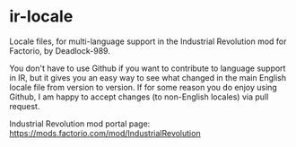 # ir-locale
Locale files, for multi-language support in the Industrial Revolution mod for Factorio, by Deadlock-989.

You don't have to use Github if you want to contribute to language support in IR, but it gives you an easy way to see what changed in the main English locale file from version to version. If for some reason you do enjoy using Github, I am happy to accept changes (to non-English locales) via pull request.

Industrial Revolution mod portal page: https://mods.factorio.com/mod/IndustrialRevolution
